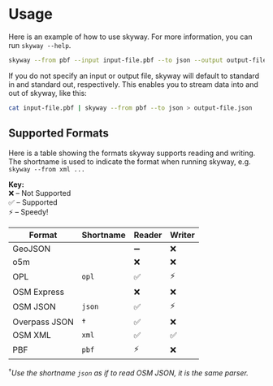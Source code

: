 # Usage

Here is an example of how to use skyway.
For more information, you can run `skyway --help`.

```sh
skyway --from pbf --input input-file.pbf --to json --output output-file.json
```
If you do not specify an input or output file, skyway will default to standard in and standard out, respectively.
This enables you to stream data into and out of skyway, like this:
```sh
cat input-file.pbf | skyway --from pbf --to json > output-file.json
```

## Supported Formats

Here is a table showing the formats skyway supports reading and writing.
The shortname is used to indicate the format when running skyway, e.g. `skyway --from xml ...`

**Key:**<br>
❌ – Not Supported<br>
✅ – Supported<br>
⚡ – Speedy!<br>

| Format        | Shortname | Reader | Writer |
| --------------|-----------|--------|--------|
| GeoJSON       |           | ➖     | ❌     |
| o5m           |           | ❌     | ❌     |
| OPL           | `opl`     | ✅     | ⚡     |
| OSM Express   |           | ❌     | ❌     |
| OSM JSON      | `json`    | ✅     | ⚡     |
| Overpass JSON | †         | ✅     | ❌     |
| OSM XML       | `xml`     | ✅     | ✅     |
| PBF           | `pbf`     | ⚡     | ❌     |

<sup>†</sup>*Use the shortname `json` as if to read OSM JSON, it is the same parser.*
